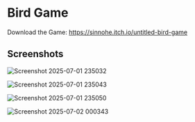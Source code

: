 # Bird Game
Download the Game: https://sinnohe.itch.io/untitled-bird-game

## Screenshots
![Screenshot 2025-07-01 235032](https://github.com/user-attachments/assets/0f9c890d-c3e7-4317-ad95-626f119732c9)

![Screenshot 2025-07-01 235043](https://github.com/user-attachments/assets/1e319491-6658-4c83-a76e-294b23e3152d)

![Screenshot 2025-07-01 235050](https://github.com/user-attachments/assets/3cd1bb8c-8194-4704-a853-8c021333cef3)

![Screenshot 2025-07-02 000343](https://github.com/user-attachments/assets/e37cc8db-2f21-4896-8446-72d4d242fbdf)
